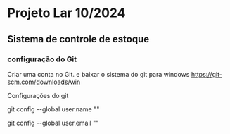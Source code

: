 # Projeto Lar 10/2024
## Sistema de controle de estoque

### configuração do Git
Criar uma conta no Git.
e baixar o sistema do git para windows
https://git-scm.com/downloads/win

Configurações do git

git config --global user.name ""

git config --global user.email ""

